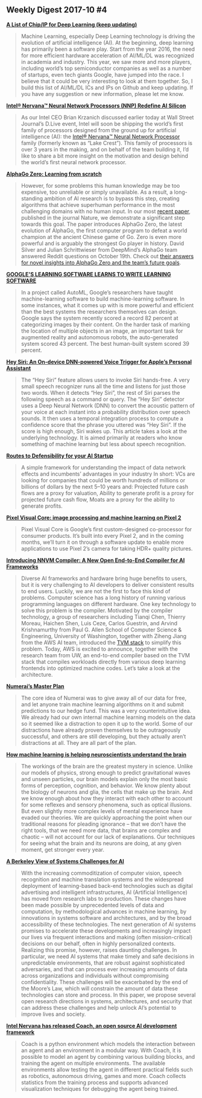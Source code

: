 ## Weekly Digest 2017-10 \#4

**[A List of Chip/IP for Deep Learning (keep updating)](https://basicmi.github.io/Deep-Learning-Processor-List/)**
> Machine Learning, especially Deep Learning technology is driving the evolution of artificial intelligence (AI). At the beginning, deep learning has primarily been a software play. Start from the year 2016, the need for more efficient hardware acceleration of AI/ML/DL was recognized in academia and industry. This year, we saw more and more players, including world’s top semiconductor companies as well as a number of startups, even tech giants Google, have jumped into the race.
> I believe that it could be very interesting to look at them together. So, I build this list of AI/ML/DL ICs and IPs on Github and keep updating. If you have any suggestion or new information, please let me know.

**[Intel® Nervana™ Neural Network Processors (NNP) Redefine AI Silicon](https://www.intelnervana.com/intel-nervana-neural-network-processors-nnp-redefine-ai-silicon/)**
> As our Intel CEO Brian Krzanich discussed earlier today at Wall Street Journal’s D.Live event, Intel will soon be shipping the world’s first family of processors designed from the ground up for artificial intelligence (AI): the [Intel® Nervana™ Neural Network Processor](https://newsroom.intel.com/editorials/intel-pioneers-new-technologies-advance-artificial-intelligence/) family (formerly known as “Lake Crest”). This family of processors is over 3 years in the making, and on behalf of the team building it, I’d like to share a bit more insight on the motivation and design behind the world’s first neural network processor.

**[AlphaGo Zero: Learning from scratch](https://deepmind.com/blog/alphago-zero-learning-scratch/)**
> However, for some problems this human knowledge may be too expensive, too unreliable or simply unavailable. As a result, a long-standing ambition of AI research is to bypass this step, creating algorithms that achieve superhuman performance in the most challenging domains with no human input. In our most [recent paper](https://www.nature.com/nature/journal/v550/n7676/full/nature24270.html), published in the journal Nature, we demonstrate a significant step towards this goal.
> The paper introduces AlphaGo Zero, the latest evolution of AlphaGo, the first computer program to defeat a world champion at the ancient Chinese game of Go. Zero is even more powerful and is arguably the strongest Go player in history.
> David Silver and Julian Schrittwieser from DeepMind’s AlphaGo team answered Reddit questions on October 19th. Check out [their answers for novel insights into AlphaGo Zero and the team’s future goals](https://www.reddit.com/r/MachineLearning/comments/76xjb5/ama_we_are_david_silver_and_julian_schrittwieser/).

**[GOOGLE'S LEARNING SOFTWARE LEARNS TO WRITE LEARNING SOFTWARE](https://www.wired.com/story/googles-learning-software-learns-to-write-learning-software/)**
> In a project called AutoML, Google’s researchers have taught machine-learning software to build machine-learning software. In some instances, what it comes up with is more powerful and efficient than the best systems the researchers themselves can design. Google says the system recently scored a record 82 percent at categorizing images by their content. On the harder task of marking the location of multiple objects in an image, an important task for augmented reality and autonomous robots, the auto-generated system scored 43 percent. The best human-built system scored 39 percent.

**[Hey Siri: An On-device DNN-powered Voice Trigger for Apple’s Personal Assistant](https://machinelearning.apple.com/2017/10/01/hey-siri.html)**
> The “Hey Siri” feature allows users to invoke Siri hands-free. A very small speech recognizer runs all the time and listens for just those two words. When it detects “Hey Siri”, the rest of Siri parses the following speech as a command or query. The “Hey Siri” detector uses a Deep Neural Network (DNN) to convert the acoustic pattern of your voice at each instant into a probability distribution over speech sounds. It then uses a temporal integration process to compute a confidence score that the phrase you uttered was “Hey Siri”. If the score is high enough, Siri wakes up. This article takes a look at the underlying technology. It is aimed primarily at readers who know something of machine learning but less about speech recognition.

**[Routes to Defensibility for your AI Startup](https://machinelearnings.co/routes-to-defensibility-for-your-ai-startup-2875a1b51d4e)**
> A simple framework for understanding the impact of data network effects and incumbents’ advantages in your industry
> In short: VCs are looking for companies that could be worth hundreds of millions or billions of dollars by the next 5–10 years and:
> Projected future cash flows are a proxy for valuation,
> Ability to generate profit is a proxy for projected future cash flow,
> Moats are a proxy for the ability to generate profits.

**[Pixel Visual Core: image processing and machine learning on Pixel 2](https://www.blog.google/products/pixel/pixel-visual-core-image-processing-and-machine-learning-pixel-2/)**
> Pixel Visual Core is Google’s first custom-designed co-processor for consumer products. It’s built into every Pixel 2, and in the coming months, we’ll turn it on through a software update to enable more applications to use Pixel 2’s camera for taking HDR+ quality pictures.

**[Introducing NNVM Compiler: A New Open End-to-End Compiler for AI Frameworks](https://aws.amazon.com/cn/blogs/ai/introducing-nnvm-compiler-a-new-open-end-to-end-compiler-for-ai-frameworks/)**
> Diverse AI frameworks and hardware bring huge benefits to users, but it is very challenging to AI developers to deliver consistent results to end users. Luckily, we are not the first to face this kind of problems. Computer science has a long history of running various programming languages on different hardware. One key technology to solve this problem is the compiler. Motivated by the compiler technology, a group of researchers including Tianqi Chen, Thierry Moreau, Haichen Shen, Luis Ceze, Carlos Guestrin, and Arvind Krishnamurthy from Paul G. Allen School of Computer Science & Engineering, University of Washington, together with Ziheng Jiang from the AWS AI team, introduced the [TVM stack](http://tvmlang.org/2017/08/17/tvm-release-announcement.html) to simplify this problem.
> Today, AWS is excited to announce, together with the research team from UW, an end-to-end compiler based on the TVM stack that compiles workloads directly from various deep learning frontends into optimized machine codes. Let’s take a look at the architecture.

**[Numerai’s Master Plan](https://medium.com/numerai/numerais-master-plan-1a00f133dba9)**
> The core idea of Numerai was to give away all of our data for free, and let anyone train machine learning algorithms on it and submit predictions to our hedge fund. This was a very counterintuitive idea. We already had our own internal machine learning models on the data so it seemed like a distraction to open it up to the world.
> Some of our distractions have already proven themselves to be outrageously successful, and others are still developing, but they actually aren’t distractions at all. They are all part of the plan.

**[How machine learning is helping neuroscientists understand the brain](https://massivesci.com/articles/neuroscience-machine-learning-metaphors/)**
> The workings of the brain are the greatest mystery in science. Unlike our models of physics, strong enough to predict gravitational waves and unseen particles, our brain models explain only the most basic forms of perception, cognition, and behavior. We know plenty about the biology of neurons and glia, the cells that make up the brain. And we know enough about how they interact with each other to account for some reflexes and sensory phenomena, such as optical illusions. But even slightly more complex levels of mental experience have evaded our theories.
> We are quickly approaching the point when our traditional reasons for pleading ignorance – that we don’t have the right tools, that we need more data, that brains are complex and chaotic – will not account for our lack of explanations. Our techniques for seeing what the brain and its neurons are doing, at any given moment, get stronger every year.

**[A Berkeley View of Systems Challenges for AI](https://www2.eecs.berkeley.edu/Pubs/TechRpts/2017/EECS-2017-159.html)**
> With the increasing commoditization of computer vision, speech recognition and machine translation systems and the widespread deployment of learning-based back-end technologies such as digital advertising and intelligent infrastructures, AI (Artificial Intelligence) has moved from research labs to production. These changes have been made possible by unprecedented levels of data and computation, by methodological advances in machine learning, by innovations in systems software and architectures, and by the broad accessibility of these technologies.
> The next generation of AI systems promises to accelerate these developments and increasingly impact our lives via frequent interactions and making (often mission-critical) decisions on our behalf, often in highly personalized contexts. Realizing this promise, however, raises daunting challenges. In particular, we need AI systems that make timely and safe decisions in unpredictable environments, that are robust against sophisticated adversaries, and that can process ever increasing amounts of data across organizations and individuals without compromising confidentiality. These challenges will be exacerbated by the end of the Moore’s Law, which will constrain the amount of data these technologies can store and process. In this paper, we propose several open research directions in systems, architectures, and security that can address these challenges and help unlock AI’s potential to improve lives and society.

**[Intel Nervana has released Coach, an open source AI development framework](http://coach.nervanasys.com/design/index.html)**
> Coach is a python environment which models the interaction between an agent and an environment in a modular way. With Coach, it is possible to model an agent by combining various building blocks, and training the agent on multiple environments. The available environments allow testing the agent in different practical fields such as robotics, autonomous driving, games and more. Coach collects statistics from the training process and supports advanced visualization techniques for debugging the agent being trained.
